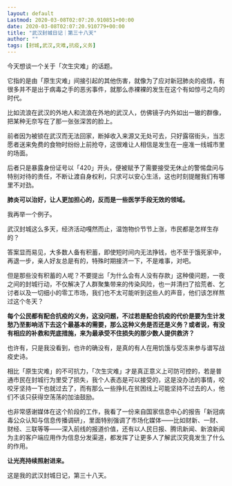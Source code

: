 ```yaml
---
layout: default
Lastmod: 2020-03-08T02:07:20.910851+00:00
date: 2020-03-08T02:07:20.910779+00:00
title: "武汉封城日记｜第三十八天"
author: ""
tags: [封城,武汉,灾难,抗疫,义务]
---
```


今天想谈一个关于「次生灾难」的话题。

  
它指的是由「原生灾难」间接引起的其他伤害，就像为了应对新冠肺炎的疫情，有很多并不是出于病毒之手的恶劣事件，就那么赤裸裸的发生在这个有如惊弓之鸟的时代。

比如流浪在武汉的外地人和流浪在外地的武汉人，仿佛镜子内外如出一辙的群像，把某种无奈写在了那一张张深苦的脸上。

前者因为被锁在武汉而无法回家，断掉收入来源又无处可去，只好露宿街头，当志愿者送来免费的食物时纷纷上前抢夺，这很难让人相信是发生在一座准一线城市里的场面。

后者只是暴露身份证号以「420」开头，便被赋予了需要接受无休止的警惕盘问与特别对待的责任，不断让渡自身权利，只求可以安心生活，这也时刻提醒我们有哪里不对劲。

**肺炎可以治好，让人更加担心的，反而是一些医学手段无效的领域。**

我再举一个例子。

武汉封城这么多天，经济活动嘎然而止，温饱物价节节上涨，市民都是怎样生存的？

答案显而易见，大多数人备有积蓄，即使短时间内无法挣钱，也不至于饿死家中，再退一步，亲人好友总是有的，特殊时期接济一下，不是难事，对吧。

但是那些没有积蓄的人呢？不要提出「为什么会有人没有存款」这种傻问题，一夜之间的封城行动，不仅解决了人群聚集带来的传染风险，也一并清扫了拾荒者、乞讨者以及一切细小的零工市场，我们也不太可能听到这些人的声音，他们该怎样熬过这个冬天？

**每个公民都有配合抗疫的义务，这没问题，不过若是配合抗疫的代价是要为生计发愁乃至影响活下去这个最基本的需要，那么这种义务是否还是义务？或者说，有没有相应的补救和兜底措施，来为最承受不住损失的那少数人提供救济？**

也许有，只是我没看到，也许的确没有，是真的有人在用饥饿与受冻来参与谱写战疫史诗。

相比「原生灾难」的不可抗力，「次生灾难」才是真正意义上可防可控的，若是普通市民在封城行为里受了损失，我个人表态是可以接受的，这是没办法的事情，咬咬牙坚持一下也就过去了，而有那么一些挣扎在贫困线上可能坚持不过去的人，他们不该只获得空荡荡的加油鼓励。

也非常感谢媒体在这个阶段的工作，我看了一份来自国家信息中心的报告「新冠病毒公众认知与信息传播调研」，里面特别强调了市场化媒体——比如财新、一财、财经、三联等等——深入前线的报道价值，还有以人民日报、腾讯新闻、新浪新闻为主的客户端应用作为信息分发渠道，都发挥了让更多人了解武汉究竟发生了什么的作用。

**让光亮持续照射进来。**

这是我的武汉封城日记，第三十八天。

